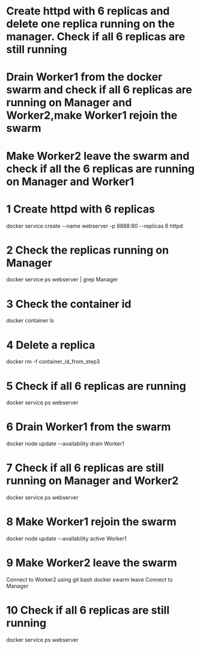 # Create httpd with 6 replicas and delete one replica running on the manager. Check if all 6 replicas are still running
# Drain Worker1 from the docker swarm and check if all 6 replicas are running on Manager and Worker2,make Worker1 rejoin the swarm
# Make Worker2 leave the swarm and check if all the 6 replicas are running on Manager and Worker1

# 1 Create httpd with 6 replicas
  docker service create  --name webserver -p 8888:80 --replicas 6 httpd

# 2 Check the replicas running on Manager
  docker service ps webserver | grep Manager

# 3 Check the container id
  docker container ls

# 4 Delete a replica
  docker rm -f container_id_from_step3

# 5 Check if all 6 replicas are running
  docker service ps webserver

# 6 Drain Worker1 from the swarm
  docker node update --availability drain Worker1

# 7 Check if all 6 replicas are still running on Manager and Worker2
  docker service ps webserver

# 8 Make Worker1 rejoin the swarm
  docker node update --availability active Worker1

# 9 Make Worker2 leave the swarm
  Connect to Worker2 using git bash
  docker swarm leave
  Connect to Manager
  
# 10 Check if all 6 replicas are still running
  docker service ps webserver
